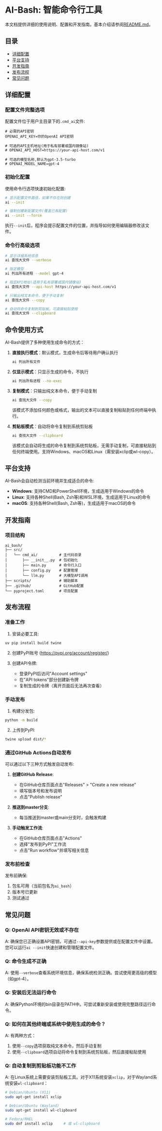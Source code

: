 # AI-Bash: 智能命令行工具

本文档提供详细的使用说明、配置和开发指南。基本介绍请参阅[README.md](README.md)。

## 目录

- [详细配置](#详细配置)
- [平台支持](#平台支持)
- [开发指南](#开发指南)
- [发布流程](#发布流程)
- [常见问题](#常见问题)

## 详细配置

### 配置文件完整选项

配置文件位于用户主目录下的`.cmd_ai`文件:

```
# 必需的API密钥
OPENAI_API_KEY=你的OpenAI API密钥

# 可选的API主机地址(用于私有部署或国内镜像站)
# OPENAI_API_HOST=https://your-api-host.com/v1

# 可选的模型名称,默认为gpt-3.5-turbo
# OPENAI_MODEL_NAME=gpt-4
```

### 初始化配置

使用命令行选项快速初始化配置:

```bash
# 显示配置文件路径，如果不存在则创建
ai --init

# 强制创建新配置文件(覆盖已有配置)
ai --init --force
```

执行`--init`后，程序会提示配置文件的位置，并指导如何使用编辑器修改该文件。

### 命令行高级选项

```bash
# 显示详细系统信息
ai 查找大文件 --verbose

# 指定模型
ai 列出所有进程 --model gpt-4

# 指定API地址(适用于私有部署或国内镜像站)
ai 查找大文件 --api-host https://your-api-host.com/v1

# 只输出纯文本命令，便于手动复制
ai 查找大文件 --copy

# 自动将命令复制到剪贴板，可直接粘贴使用
ai 查找大文件 --clipboard
```

## 命令使用方式

AI-Bash提供了多种使用生成命令的方式：

1. **直接执行模式**：默认模式，生成命令后等待用户确认执行
   ```bash
   ai 列出所有文件
   ```

2. **仅显示模式**：只显示生成的命令，不执行
   ```bash
   ai 列出所有进程 --no-exec
   ```

3. **复制模式**：只输出纯文本命令，便于手动复制
   ```bash
   ai 查找大文件 --copy
   ```
   该模式不添加任何颜色或格式，输出的文本可以直接复制粘贴到任何终端中执行。

4. **剪贴板模式**：自动将命令复制到系统剪贴板
   ```bash
   ai 查找大文件 --clipboard
   ```
   该模式会自动将生成的命令复制到系统剪贴板，无需手动复制，可直接粘贴到任何终端使用。支持Windows、macOS和Linux（需安装xclip或wl-copy）。

## 平台支持

AI-Bash会自动检测当前环境并生成适合的命令:

- **Windows**: 支持CMD和PowerShell环境，生成适用于Windows的命令
- **Linux**: 支持各种Shell(Bash, Zsh等)和WSL环境，生成适用于Linux的命令
- **macOS**: 支持各种Shell(Bash, Zsh等)，生成适用于macOS的命令

## 开发指南

### 项目结构

```
ai_bash/
├── src/
│   └── cmd_ai/          # 主代码目录
│       ├── __init__.py  # 包初始化
│       ├── main.py      # 命令行入口
│       ├── config.py    # 配置管理
│       └── llm.py       # 大模型API调用
├── scripts/             # 辅助脚本
├── .github/             # GitHub配置
└── pyproject.toml       # 项目配置
```

## 发布流程

### 准备工作

1. 安装必要工具:
```bash
uv pip install build twine
```

2. 创建PyPI账号 (https://pypi.org/account/register/)

3. 创建API令牌:
   - 登录PyPI后访问"Account settings"
   - 在"API tokens"部分创建新令牌
   - 复制生成的令牌（离开页面后无法再次查看）

### 手动发布

1. 构建分发包:
```bash
python -m build
```

2. 上传到PyPI:
```bash
twine upload dist/*
```

### 通过GitHub Actions自动发布

可以通过以下三种方式触发自动发布:

1. **创建GitHub Release**:
   - 在GitHub仓库页面点击"Releases" > "Create a new release"
   - 填写版本号和发布说明
   - 点击"Publish release"

2. **推送到master分支**:
   - 每当推送到master或main分支时，会触发构建

3. **手动触发工作流**:
   - 在GitHub仓库页面点击"Actions"
   - 选择"发布到PyPI"工作流
   - 点击"Run workflow"并填写相关信息

### 发布前检查

发布前确保:
1. 包名可用（当前包名为`ai_bash`）
2. 版本号已更新
3. 测试通过

## 常见问题

### Q: OpenAI API密钥无效或不存在
A: 确保您已正确设置API密钥，可通过`--api-key`参数提供或在配置文件中设置。您可以运行`ai --init`快速创建和管理配置文件。

### Q: 命令生成不正确
A: 使用`--verbose`查看系统环境信息，确保系统检测正确。尝试使用更高级的模型（如gpt-4）。

### Q: 安装后无法运行命令
A: 确保Python环境的bin目录在PATH中。可尝试重新安装或使用完整路径运行命令。

### Q: 如何在其他终端或系统中使用生成的命令？
A: 有两种方式：
   1. 使用`--copy`选项获取纯文本命令，然后手动复制
   2. 使用`--clipboard`选项自动将命令复制到系统剪贴板，然后直接粘贴使用

### Q: 自动复制到剪贴板功能不工作
A: 在Linux系统上需要安装剪贴板工具。对于X11系统安装`xclip`，对于Wayland系统安装`wl-clipboard`：
```bash
# Debian/Ubuntu (X11)
sudo apt-get install xclip

# Debian/Ubuntu (Wayland)
sudo apt-get install wl-clipboard

# Fedora/RHEL
sudo dnf install xclip     # 或 wl-clipboard
``` 